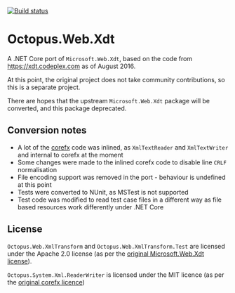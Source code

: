 [![Build status](https://ci.appveyor.com/api/projects/status/3cl8bmipyldw3xgx?svg=true)](https://ci.appveyor.com/project/OctopusDeploy/octopus-web-xdt)

# Octopus.Web.Xdt

A .NET Core port of `Microsoft.Web.Xdt`, based on the code from https://xdt.codeplex.com as of August 2016.

At this point, the original project does not take community contributions, so this is a separate project.

There are hopes that the upstream `Microsoft.Web.Xdt` package will be converted, and this package deprecated.

## Conversion notes

* A lot of the [corefx](https://github.com/dotnet/corefx) code was inlined, as `XmlTextReader` and `XmlTextWriter` and internal to corefx at the moment
* Some changes were made to the inlined corefx code to disable line `CRLF` normalisation
* File encoding support was removed in the port - behaviour is undefined at this point
* Tests were converted to NUnit, as MSTest is not supported
* Test code was modified to read test case files in a different way as file based resources work differently under .NET Core

## License

`Octopus.Web.XmlTransform` and `Octopus.Web.XmlTransform.Test` are licensed under the Apache 2.0 license (as per the [original Microsoft.Web.Xdt license](https://xdt.codeplex.com/license)).

`Octopus.System.Xml.ReaderWriter` is licensed under the MIT licence (as per the [original corefx licence](https://github.com/dotnet/corefx/blob/master/LICENSE))

